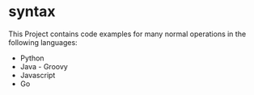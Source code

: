 # syntax
This Project contains code examples for many normal operations in the following languages:
  - Python
  - Java - Groovy
  - Javascript
  - Go
  
